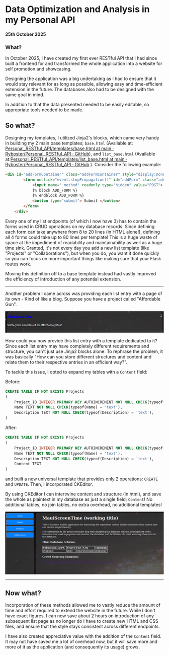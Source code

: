 # Data Optimization and Analysis in my Personal API

#### 25th October 2025

### What?

In October 2025, I have created my first ever RESTful API that I had since built a frontend for and transformed the whole application into a website for self promotion and showcasing.

Designing the application was a big undertaking as I had to ensure that it would stay relevant for as long as possible, allowing easy and time-efficient extension in the future. The databases also had to be designed with the same goal in mind.

In addition to that the data presented needed to be easily editable, so appropriate tools needed to be made.

## So what?

Designing my templates, I utilized Jinja2's blocks, which came very handy in building my 2 main base templates; `base.html` (Available at: [Personal_RESTful_API/templates/base.html at main · Ryboster/Personal_RESTful_API · GitHub](https://github.com/Ryboster/Personal_RESTful_API/blob/main/templates/base.html)), and `list_base.html` (Available at:[Personal_RESTful_API/templates/list_base.html at main · Ryboster/Personal_RESTful_API · GitHub](https://github.com/Ryboster/Personal_RESTful_API/blob/main/templates/list_base.html) ). Consider the following example:

```html
<div id="addFormContainer" class="addFormContainer" style="display:none;" onclick="this.style.display = 'none'">
        <form onclick="event.stopPropagation()" id="addForm" class="addForm" method="POST">
            <input name="_method" readonly type="hidden" value="POST">
            {% block ADD_FORM %}
            {% endblock ADD_FORM %}
            <button type="submit"> Submit </button>
        </form>
    </div>
```

Every one of my list endpoints (of which I now have 3) has to contain the forms used in CRUD operations on my database records. Since defining each form can take anywhere from 8 to 20 lines (in HTML alone!), defining all 4 forms could take up to 80 lines per template! This is a huge waste of space at the impediment of readability and maintainability as well as a huge time sink. Granted, it's not every day you add a new list template (like "Projects" or "Collaborations"), but when you do, you want it done quickly so you can focus on more important things like making sure that your Flask routes work.

Moving this definition off to a base template instead had vastly improved the efficiency of introduction of any potential extension.

---

Another problem I came across was providing each list entry with a page of its own - Kind of like a blog. Suppose you have a project called "Affordable Gun".

![](assets/2025-10-25-08-53-38-image.png)

How could you now provide this list entry with a template dedicated to it? Since each list entry may have completely different requirements and structure, you can't just use Jinja2 blocks alone. To rephrase the problem, it was basically "How can you store different structures and content and relate them to their respective entries in an efficient way?". 

To tackle this issue, I opted to expand my tables with a `Content` field:

Before:

```sql
CREATE TABLE IF NOT EXISTS Projects
(
    Project_ID INTEGER PRIMARY KEY AUTOINCREMENT NOT NULL CHECK(typeof(Project_ID) = 'integer'),
    Name TEXT NOT NULL CHECK(typeof(Name) = 'text'),
    Description TEXT NOT NULL CHECK(typeof(Description) = 'text'),
)
```

After:

```sql
CREATE TABLE IF NOT EXISTS Projects
(
    Project_ID INTEGER PRIMARY KEY AUTOINCREMENT NOT NULL CHECK(typeof(Project_ID) = 'integer'),
    Name TEXT NOT NULL CHECK(typeof(Name) = 'text'),
    Description TEXT NOT NULL CHECK(typeof(Description) = 'text'),
    Content TEXT
)
```

and built a new universal template that provides only 2 operations: `CREATE` and `UPDATE`. Then, I incorporated CKEditor. 

By using CKEditor I can intertwine content and structure (in html), and save the whole as plaintext in my database as just a single field; `Content`! No additional tables, no join tables, no extra overhead, no additional templates!

![](assets/2025-10-25-09-12-22-image.png)

---







## Now what?

Incorporation of these methods allowed me to vastly reduce the amount of time and effort required to extend the website in the future. While I don't have exact figures, I can now save about 2 hours on introduction of any subsequent list page as no longer do I have to create new HTML and CSS files, and ensure that the style stays consistent across different endpoints. 

I have also created appreciative value with the addition of the `Content` field. It may not have saved me a lot of overhead now, but it will save more and more of it as the application (and consequently its usage) grows.






